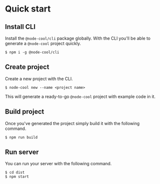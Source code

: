 # Quick start

## Install CLI

Install the `@node-cool/cli` package globally. With the CLI you'll be able to generate a `@node-cool` project quickly.

``` terminal
$ npm i -g @node-cool/cli
```

## Create project

Create a new project with the CLI.

``` terminal
$ node-cool new --name <project name>
```

This will generate a ready-to-go `@node-cool` project with example code in it.

## Build project

Once you've generated the project simply build it with the following command.

``` terminal
$ npm run build
```

## Run server

You can run your server with the following command.

``` terminal
$ cd dist
$ npm start
```

